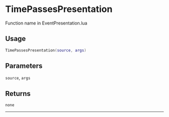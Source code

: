 # TimePassesPresentation
Function name in EventPresentation.lua
## Usage
```lua
TimePassesPresentation(source, args)
```
## Parameters
`source`, `args`
## Returns
`none`

---